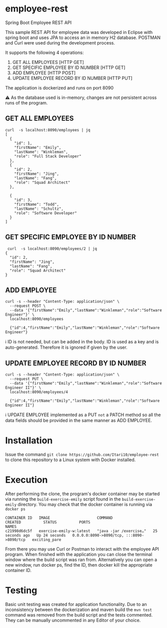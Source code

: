 # employee-rest
 Spring Boot Employee REST API
 
 This sample REST API for employee data was developed in Eclipse with spring boot and uses JPA to access an in memory H2 database. POSTMAN and Curl were 
 used during the development process.
 
 It supports the following 4 operations:
 1. GET ALL EMPLOYEES [HTTP GET]
 2. GET SPECIFIC EMPLOYEE BY ID NUMBER [HTTP GET]
 3. ADD EMPLOYEE [HTTP POST]
 4. UPDATE EMPLOYEE RECORD BY ID NUMBER [HTTP PUT]

The application is dockerized and runs on port 8090

⚠️ As the database used is in-memory, changes are not persistent across runs of the program.
 
## GET ALL EMPLOYEES

```
curl  -s localhost:8090/employees | jq
[
  {
    "id": 1,
    "firstName": "Emily",
    "lastName": "Winkleman",
    "role": "Full Stack Developer"
  },
  {
    "id": 2,
    "firstName": "Jing",
    "lastName": "Fang",
    "role": "Squad Architect"
  },
  
  {
    "id": 3,
    "firstName": "Todd",
    "lastName": "Schultz",
    "role": "Software Developer"
  }
]
```

## GET SPECIFIC EMPLOYEE BY ID NUMBER
```
 curl  -s localhost:8090/employees/2 | jq
{
  "id": 2,
  "firstName": "Jing",
  "lastName": "Fang",
  "role": "Squad Architect"
}

```

## ADD EMPLOYEE
```
curl -s --header "Content-Type: application/json" \
  --request POST \
  --data '{"firstName":"Emily","lastName":"Winkleman","role":"Software Engineer"}' \
  localhost:8090/employees
  
  {"id":4,"firstName":"Emily","lastName":"Winkleman","role":"Software Engineer"}
```
ℹ️ ID is not needed, but can be added in the body. ID is used as a key and is auto-generated.
Therefore it is ignored if given by the user.  

## UPDATE EMPLOYEE RECORD BY ID NUMBER
```
curl -s --header "Content-Type: application/json" \
  --request PUT \
  --data '{"firstName":"Emily","lastName":"Winkleman","role":"Software Engineer II"}' \
  localhost:8090/employees/4
  
  {"id":4,"firstName":"Emily","lastName":"Winkleman","role":"Software Engineer II"}
```
ℹ️ UPDATE EMPLOYEE implemented as a PUT `not` a PATCH method so all the data fields should be provided in the same 
manner as ADD EMPLOYEE. 

# Installation

Issue the command `git clone https://github.com/Itari10/employee-rest` to clone this repository to a Linux system with Docker installed. 

# Execution
After performing the clone, the program's docker container may be started via running the `build-exercise-emily` script found in the 
`build-exercise-emily` directory. You may check that the docker container is running via `docker ps`

```
CONTAINER ID   IMAGE                     COMMAND                  CREATED          STATUS          PORTS                                       NAMES
c21998d6dc5f   exercise-emily-w:latest   "java -jar /exercise…"   25 seconds ago   Up 24 seconds   0.0.0.0:8090->8090/tcp, :::8090->8090/tcp   exciting_pare
```

From there you may use Curl or Postman to interact with the employee API program. When finished with the application you can close the terminal window where the build script was ran from.  Alternatively you can open a new window, run docker ps, find the ID, then docker kill the appropriate container ID.

# Testing

Basic unit testing was created for application functionality. Due to an inconsistency between the dockerization and maven build the `mvn test` command was removed from the build script and the tests commented. They can be manually uncommented in any Editor of your choice.

